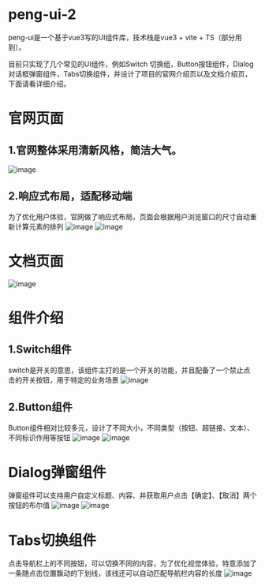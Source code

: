 # peng-ui-2
peng-ui是一个基于vue3写的UI组件库，技术栈是vue3 + vite + TS（部分用到）。<br>

目前只实现了几个常见的UI组件，例如Switch 切换组，Button按钮组件，Dialog对话框弹窗组件，Tabs切换组件，并设计了项目的官网介绍页以及文档介绍页，下面请看详细介绍。

# 官网页面
## 1.官网整体采用清新风格，简洁大气。
![image](https://user-images.githubusercontent.com/100587019/230044198-ccbb2d09-2616-44dc-bf1c-b97ce4054e66.png)
## 2.响应式布局，适配移动端
为了优化用户体验，官网做了响应式布局，页面会根据用户浏览窗口的尺寸自动重新计算元素的排列
![image](https://user-images.githubusercontent.com/100587019/230044797-dfd886b8-b8c8-495d-bc58-4f7d165e68a5.png)
![image](https://user-images.githubusercontent.com/100587019/230044894-7a93d500-92f8-47cf-85b5-7bf0eb0387e7.png)
# 文档页面
![image](https://user-images.githubusercontent.com/100587019/230045113-732468a8-80f3-40df-b4d1-ed922996dfdd.png)
# 组件介绍
## 1.Switch组件
switch是开关的意思，该组件主打的是一个开关的功能，并且配备了一个禁止点击的开关按钮，用于特定的业务场景
![image](https://user-images.githubusercontent.com/100587019/230045899-ac29e3a6-3bb1-40a5-ab50-2b7b805f79d9.png)

## 2.Button组件
Button组件相对比较多元，设计了不同大小，不同类型（按钮、超链接、文本）、不同标识作用等按钮
![image](https://user-images.githubusercontent.com/100587019/230046385-a4bb4f2e-9493-4799-8fad-2a26be7c07ad.png)
![image](https://user-images.githubusercontent.com/100587019/230046413-3c3c99e2-9bf3-4757-873b-5205951285b6.png)

# Dialog弹窗组件
弹窗组件可以支持用户自定义标题、内容、并获取用户点击【确定】、【取消】两个按钮的布尔值
![image](https://user-images.githubusercontent.com/100587019/230046948-3ef01c3a-c150-4521-92c6-d3da633e2ca3.png)
![image](https://user-images.githubusercontent.com/100587019/230046977-bdaff0c2-7edc-44f0-a401-b20db1973b6c.png)
# Tabs切换组件
点击导航栏上的不同按钮，可以切换不同的内容，为了优化视觉体验，特意添加了一条随点击位置飘动的下划线，该线还可以自动匹配导航栏内容的长度
![image](https://user-images.githubusercontent.com/100587019/230047187-b1fcd5ef-06ed-4dc6-af9a-98cffad127c5.png)
